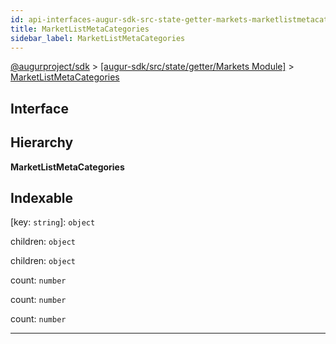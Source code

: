 ```yaml
---
id: api-interfaces-augur-sdk-src-state-getter-markets-marketlistmetacategories
title: MarketListMetaCategories
sidebar_label: MarketListMetaCategories
---
```


[@augurproject/sdk](api-readme.md) > [[augur-sdk/src/state/getter/Markets Module]](api-modules-augur-sdk-src-state-getter-markets-module.md) > [MarketListMetaCategories](api-interfaces-augur-sdk-src-state-getter-markets-marketlistmetacategories.md)

## Interface

## Hierarchy

**MarketListMetaCategories**

## Indexable

\[key: `string`\]:&nbsp;`object`

 children: `object`

[key: `string`]: `object`

 children: `object`

[key: `string`]: `object`

 count: `number`

 count: `number`

 count: `number`

---

